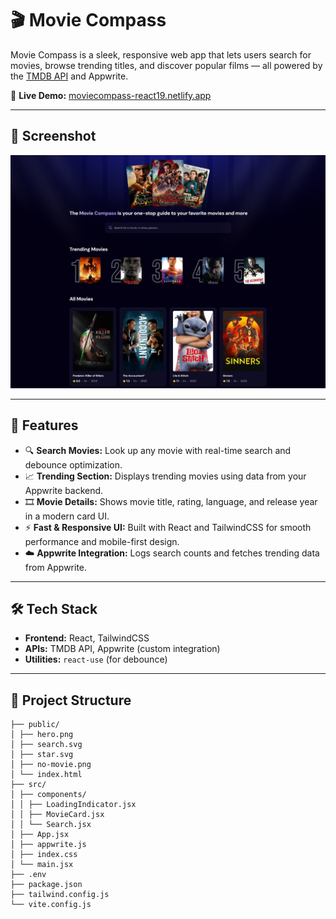 # 🎬 Movie Compass

Movie Compass is a sleek, responsive web app that lets users search for movies, browse trending titles, and discover popular films — all powered by the [TMDB API](https://www.themoviedb.org/documentation/api) and Appwrite.

🔗 **Live Demo:** [moviecompass-react19.netlify.app](https://moviecompass-react19.netlify.app/)

---

## 📸 Screenshot

![Screenshot of Movie Compass](https://github.com/OthmanYahya/Movie-Compass/blob/main/Movie%20Compass.png)  

---

## 🚀 Features

- 🔍 **Search Movies:** Look up any movie with real-time search and debounce optimization.
- 📈 **Trending Section:** Displays trending movies using data from your Appwrite backend.
- 🎞️ **Movie Details:** Shows movie title, rating, language, and release year in a modern card UI.
- ⚡ **Fast & Responsive UI:** Built with React and TailwindCSS for smooth performance and mobile-first design.
- ☁️ **Appwrite Integration:** Logs search counts and fetches trending data from Appwrite.

---

## 🛠️ Tech Stack

- **Frontend:** React, TailwindCSS
- **APIs:** TMDB API, Appwrite (custom integration)
- **Utilities:** `react-use` (for debounce)

---

## 📂 Project Structure


````.
├── public/
│ ├── hero.png
│ ├── search.svg
│ ├── star.svg
│ ├── no-movie.png
│ └── index.html
├── src/
│ ├── components/
│ │ ├── LoadingIndicator.jsx
│ │ ├── MovieCard.jsx
│ │ └── Search.jsx
│ ├── App.jsx
│ ├── appwrite.js
│ ├── index.css
│ └── main.jsx
├── .env
├── package.json
├── tailwind.config.js
└── vite.config.js
````
